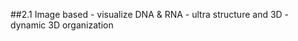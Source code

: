 ##2.1 Image based
    - visualize DNA & RNA
    - ultra structure and 3D
    - dynamic 3D organization
